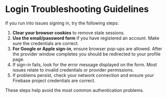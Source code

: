 # Login Troubleshooting Guidelines

If you run into issues signing in, try the following steps:

1. **Clear your browser cookies** to remove stale sessions.
2. **Use the email/password form** if you have registered an account. Make sure the credentials are correct.
3. **For Google or Apple sign-in**, ensure browser pop-ups are allowed. After the provider window completes you should be redirected to your profile page.
4. If sign-in fails, look for the error message displayed on the form. Most issues relate to invalid credentials or provider permissions.
5. If problems persist, check your network connection and ensure your Firebase project credentials are correct.

These steps help avoid the most common authentication problems.
